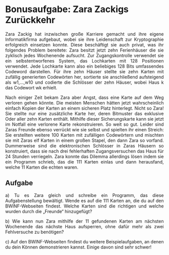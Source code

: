 <h1>Bonusaufgabe: Zara Zackigs Zurückkehr</h1>
<p style="text-align: justify">Zara Zackig hat inzwischen große Karriere gemacht und ihre eigene Informatikfirma aufgebaut,
wobei sie ihre Leidenschaft zur Kryptographie erfolgreich einsetzen konnte. Diese beschäftigt
sie auch privat, was ihr folgendes Problem bereitete:
Zara besitzt jetzt zehn Ferienhäuser die sie zyklisch jedes Wochenende aufsucht. Zur Zugangskontrolle verwendet sie ein selbstentworfenes System, das Lochkarten mit 128 Positionen verwendet. Jede Lochkarte kann also ein beliebiges 128 Bits umfassendes Codeword darstellen.
Für ihre zehn Häuser stellte sie zehn Karten mit zufällig generierten Codewörten her, sortierte
sie anschließend aufsteigend als w1,...,w10 und codierte die Schlösser der zehn Häuser, wobei
Haus k das Codewort wk erhielt.
</p>
<p style="text-align: justify">Nach einiger Zeit bekam Zara aber Angst, dass eine Karte auf dem Weg verloren gehen könnte.
Die meisten Menschen hätten jetzt wahrscheinlich einfach Kopien der Karten an einem sicheren Platz hinterlegt. Nicht so Zara! Sie stellte nur eine zusätzliche Karte her, deren Bitmuster
das exklusive Oder aller zehn Karten enthält. Mithilfe dieser Sicherungskarte kann sie jetzt im
Notfall eine verlorene Karte rekonstruieren.
So weit so gut. Leider sind Zaras Freunde ebenso verrückt wie sie selbst und spielten ihr einen
Streich: Sie erstellten weitere 100 Karten mit zufälligen Codewörtern und mischten sie mit
Zaras elf Karten in einem großen Stapel, den dann Zara so vorfand. Dummerweise sind die
elektronischen Schlösser in Zaras Häusern so konstruiert, dass sie nach drei fehlerhaften Zugangsversuchen das Haus für 24 Stunden verriegeln. Zara konnte das Dilemma allerdings lösen
indem sie ein Programm schrieb, das die 111 Karten einlas und dann herausfand, welche 11
Karten die echten waren.
</p>
<h2>Aufgabe</h2>
<p style="text-align: justify">a) Tu es Zara gleich und schreibe ein Programm, das diese Aufgabenstellung bewältigt.
Wende es auf die 111 Karten an, die du auf den BWINF-Webseiten findest. Welche Karten
sind die richtigen und welche wurden durch die „Freunde“ hinzugefügt?</p>
<p style="text-align: justify">b) Wie kann nun Zara mithilfe der 11 gefundenen Karten am nächsten Wochenende das
nächste Haus aufsperren, ohne dafür mehr als zwei Fehlversuche zu benötigen?</p>
<p style="text-align: justify">c) Auf den BWINF-Webseiten findest du weitere Beispielaufgaben, an denen du dein Können demonstrieren kannst. Einige davon sind sehr schwer!
</p>
